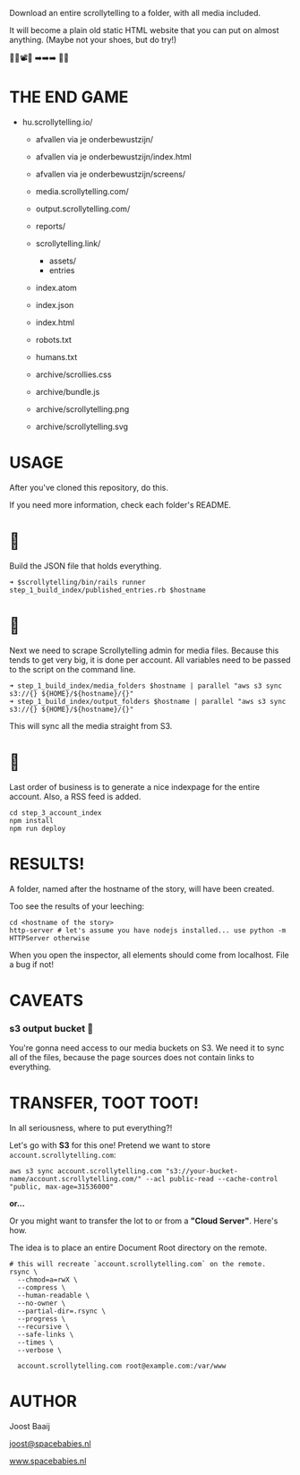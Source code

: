 Download an entire scrollytelling to a folder, with all media included.

It will become a plain old static HTML website that you can put on almost anything. (Maybe not your shoes, but do try!)

📗🌇📽🎹 ➡️➡️➡️ 💾📂

# THE END GAME

- hu.scrollytelling.io/
  - afvallen via je onderbewustzijn/
  - afvallen via je onderbewustzijn/index.html
  - afvallen via je onderbewustzijn/screens/

  - media.scrollytelling.com/
  - output.scrollytelling.com/

  - reports/

  - scrollytelling.link/
    - assets/
    - entries

  - index.atom
  - index.json
  - index.html
  - robots.txt
  - humans.txt

  - archive/scrollies.css
  - archive/bundle.js
  - archive/scrollytelling.png
  - archive/scrollytelling.svg

# USAGE

After you've cloned this repository, do this.

If you need more information, check each folder's README.

# 🥇

Build the JSON file that holds everything.

``` shell
➜ $scrollytelling/bin/rails runner step_1_build_index/published_entries.rb $hostname
```


# 🥈

Next we need to scrape Scrollytelling admin for media files. Because this
tends to get very big, it is done per account. All variables need to be passed
to the script on the command line.

``` shell
➜ step_1_build_index/media_folders $hostname | parallel "aws s3 sync s3://{} ${HOME}/${hostname}/{}"
➜ step_1_build_index/output_folders $hostname | parallel "aws s3 sync s3://{} ${HOME}/${hostname}/{}"

```

This will sync all the media straight from S3.

# 🥉

Last order of business is to generate a nice indexpage for the entire account.
Also, a RSS feed is added.

``` shell
cd step_3_account_index
npm install
npm run deploy
```

# RESULTS!

A folder, named after the hostname of the story, will have been created.

Too see the results of your leeching:

``` shell
cd <hostname of the story>
http-server # let's assume you have nodejs installed... use python -m HTTPServer otherwise
```

When you open the inspector, all elements should come from localhost. File a bug if not!

# CAVEATS

### s3 output bucket 📂

You're gonna need access to our media buckets on S3. We need it to sync all of the files,
because the page sources does not contain links to everything.

# TRANSFER, TOOT TOOT!

In all seriousness, where to put everything?!

Let's go with **S3** for this one! Pretend we want to store `account.scrollytelling.com`:

``` shell
aws s3 sync account.scrollytelling.com "s3://your-bucket-name/account.scrollytelling.com/" --acl public-read --cache-control "public, max-age=31536000"
```

**or...**

Or you might want to transfer the lot to or from a **"Cloud Server"**. Here's how.

The idea is to place an entire Document Root directory on the remote.

``` shell
# this will recreate `account.scrollytelling.com` on the remote.
rsync \
  --chmod=a=rwX \
  --compress \
  --human-readable \
  --no-owner \
  --partial-dir=.rsync \
  --progress \
  --recursive \
  --safe-links \
  --times \
  --verbose \

  account.scrollytelling.com root@example.com:/var/www
```

# AUTHOR

Joost Baaij

joost@spacebabies.nl

www.spacebabies.nl
